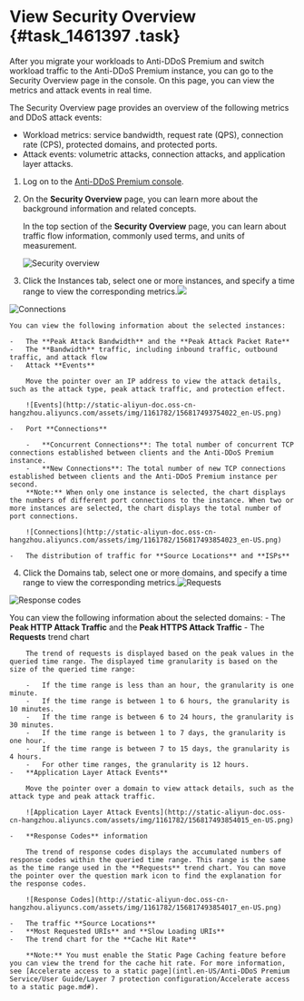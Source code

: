 # View Security Overview {#task_1461397 .task}

After you migrate your workloads to Anti-DDoS Premium and switch workload traffic to the Anti-DDoS Premium instance, you can go to the Security Overview page in the console. On this page, you can view the metrics and attack events in real time.

The Security Overview page provides an overview of the following metrics and DDoS attack events:

-   Workload metrics: service bandwidth, request rate \(QPS\), connection rate \(CPS\), protected domains, and protected ports.
-   Attack events: volumetric attacks, connection attacks, and application layer attacks.

1.  Log on to the [Anti-DDoS Premium console](https://yundun.console.aliyun.com/?p=ddosdip).
2.  On the **Security Overview** page, you can learn more about the background information and related concepts. 

    In the top section of the **Security Overview** page, you can learn about traffic flow information, commonly used terms, and units of measurement.

    ![Security overview](http://static-aliyun-doc.oss-cn-hangzhou.aliyuncs.com/assets/img/1161782/156817493754011_en-US.png)

3.  Click the Instances tab, select one or more instances, and specify a time range to view the corresponding metrics.![](http://static-aliyun-doc.oss-cn-hangzhou.aliyuncs.com/assets/img/1592069/156817493758763_en-US.png)

![Connections](http://static-aliyun-doc.oss-cn-hangzhou.aliyuncs.com/assets/img/1161782/156817493754021_en-US.png)

 

    You can view the following information about the selected instances:

    -   The **Peak Attack Bandwidth** and the **Peak Attack Packet Rate**
    -   The **Bandwidth** traffic, including inbound traffic, outbound traffic, and attack flow
    -   Attack **Events** 

        Move the pointer over an IP address to view the attack details, such as the attack type, peak attack traffic, and protection effect.

        ![Events](http://static-aliyun-doc.oss-cn-hangzhou.aliyuncs.com/assets/img/1161782/156817493754022_en-US.png)

    -   Port **Connections** 

        -   **Concurrent Connections**: The total number of concurrent TCP connections established between clients and the Anti-DDoS Premium instance.
        -   **New Connections**: The total number of new TCP connections established between clients and the Anti-DDoS Premium instance per second.
        **Note:** When only one instance is selected, the chart displays the numbers of different port connections to the instance. When two or more instances are selected, the chart displays the total number of port connections.

        ![Connections](http://static-aliyun-doc.oss-cn-hangzhou.aliyuncs.com/assets/img/1161782/156817493854023_en-US.png)

    -   The distribution of traffic for **Source Locations** and **ISPs**
4.  Click the Domains tab, select one or more domains, and specify a time range to view the corresponding metrics.![Requests](http://static-aliyun-doc.oss-cn-hangzhou.aliyuncs.com/assets/img/1161782/156817493854012_en-US.png)

![Response codes](http://static-aliyun-doc.oss-cn-hangzhou.aliyuncs.com/assets/img/1161782/156817493854018_en-US.png)

 You can view the following information about the selected domains:
    -   The **Peak HTTP Attack Traffic** and the **Peak HTTPS Attack Traffic**
    -   The **Requests** trend chart

        The trend of requests is displayed based on the peak values in the queried time range. The displayed time granularity is based on the size of the queried time range:

        -   If the time range is less than an hour, the granularity is one minute.
        -   If the time range is between 1 to 6 hours, the granularity is 10 minutes.
        -   If the time range is between 6 to 24 hours, the granularity is 30 minutes.
        -   If the time range is between 1 to 7 days, the granularity is one hour.
        -   If the time range is between 7 to 15 days, the granularity is 4 hours.
        -   For other time ranges, the granularity is 12 hours.
    -   **Application Layer Attack Events** 

        Move the pointer over a domain to view attack details, such as the attack type and peak attack traffic.

        ![Application Layer Attack Events](http://static-aliyun-doc.oss-cn-hangzhou.aliyuncs.com/assets/img/1161782/156817493854015_en-US.png)

    -   **Response Codes** information

        The trend of response codes displays the accumulated numbers of response codes within the queried time range. This range is the same as the time range used in the **Requests** trend chart. You can move the pointer over the question mark icon to find the explanation for the response codes.

        ![Response Codes](http://static-aliyun-doc.oss-cn-hangzhou.aliyuncs.com/assets/img/1161782/156817493854017_en-US.png)

    -   The traffic **Source Locations**
    -   **Most Requested URIs** and **Slow Loading URIs**
    -   The trend chart for the **Cache Hit Rate** 

        **Note:** You must enable the Static Page Caching feature before you can view the trend for the cache hit rate. For more information, see [Accelerate access to a static page](intl.en-US/Anti-DDoS Premium Service/User Guide/Layer 7 protection configuration/Accelerate access to a static page.md#).


